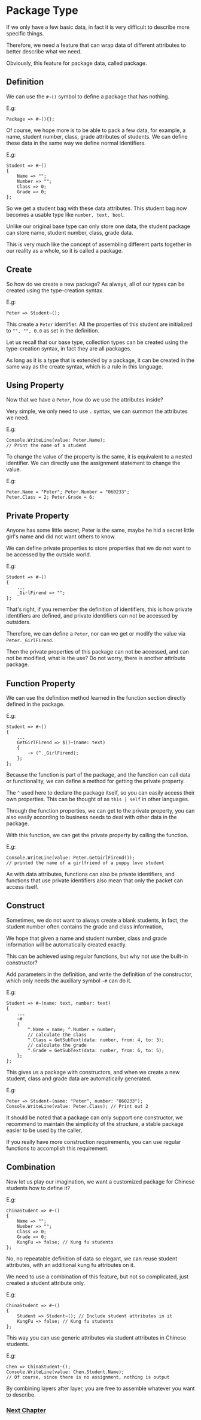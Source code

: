 # Package Type
If we only have a few basic data, in fact it is very difficult to describe more specific things.

Therefore, we need a feature that can wrap data of different attributes to better describe what we need.

Obviously, this feature for package data, called package.
## Definition
We can use the `#~()` symbol to define a package that has nothing.

E.g:

    Package => #~(){};

Of course, we hope more is to be able to pack a few data, for example, a name, student number, class, grade attributes of students.
We can define these data in the same way we define normal identifiers.

E.g:

    Student => #~()
    {
        Name => "";
        Number => "";
        Class => 0;
        Grade => 0;
    };

So we get a student bag with these data attributes. This student bag now becomes a usable type like `number, text, bool`.

Unlike our original base type can only store one data, the student package can store name, student number, class, grade data.

This is very much like the concept of assembling different parts together in our reality as a whole, so it is called a package.

## Create
So how do we create a new package? As always, all of our types can be created using the type-creation syntax.

E.g:

    Peter => Student~();

This create a `Peter` identifier. All the properties of this student are initialized to `"", "", 0,0` as set in the definition.

Let us recall that our base type, collection types can be created using the type-creation syntax, in fact they are all packages.

As long as it is a type that is extended by a package, it can be created in the same way as the create syntax, which is a rule in this language.

## Using Property
Now that we have a `Peter`, how do we use the attributes inside?

Very simple, we only need to use `.` syntax, we can summon the attributes we need.

E.g:

    Console.WriteLine(value: Peter.Name); 
    // Print the name of a student

To change the value of the property is the same, it is equivalent to a nested identifier. We can directly use the assignment statement to change the value.

E.g:

    Peter.Name = "Peter"; Peter.Number = "060233";
    Peter.Class = 2; Peter.Grade = 6;

## Private Property
Anyone has some little secret, Peter is the same, maybe he hid a secret little girl's name and did not want others to know.

We can define private properties to store properties that we do not want to be accessed by the outside world.

E.g:

    Student => #~()
    {
        ...
        _GirlFirend => "";
    };

That's right, if you remember the definition of identifiers, this is how private identifiers are defined, and private identifiers can not be accessed by outsiders.

Therefore, we can define a `Peter`, nor can we get or modify the value via `Peter._GirlFirend`.

Then the private properties of this package can not be accessed, and can not be modified, what is the use? Do not worry, there is another attribute package.

## Function Property
We can use the definition method learned in the function section directly defined in the package.

E.g:

    Student => #~()
    {
        ...
        GetGirlFirend => $()~(name: text)
        {
            -> (^._GirlFirend);
        };
    };

Because the function is part of the package, and the function can call data or functionality, we can define a method for getting the private property.

The `^` used here to declare the package itself, so you can easily access their own properties. This can be thought of as `this | self` in other languages.

Through the function properties, we can get to the private property, you can also easily according to business needs to deal with other data in the package.

With this function, we can get the private property by calling the function.

E.g:

    Console.WriteLine(value: Peter.GetGirlFirend());
    // printed the name of a girlfriend of a puppy love student

As with data attributes, functions can also be private identifiers, and functions that use private identifiers also mean that only the packet can access itself.

## Construct
Sometimes, we do not want to always create a blank students, in fact, the student number often contains the grade and class information,

We hope that given a name and student number, class and grade information will be automatically created exactly.

This can be achieved using regular functions, but why not use the built-in constructor?

Add parameters in the definition, and write the definition of the constructor, which only needs the auxiliary symbol `~#` can do it.

E.g:

    Student => #~(name: text, number: text)
    {
        ...
        ~#
        {
            ^.Name = name; ^.Number = number;
            // calculate the class
            ^.Class = GetSubText(data: number, from: 4, to: 3);
            // calculate the grade
            ^.Grade = GetSubText(data: number, from: 6, to: 5);
        };
    };

This gives us a package with constructors, and when we create a new student, class and grade data are automatically generated.

E.g:

    Peter => Student~(name: "Peter", number: "060233");
    Console.WriteLine(value: Peter.Class); // Print out 2

It should be noted that a package can only support one constructor, we recommend to maintain the simplicity of the structure, a stable package easier to be used by the caller,

If you really have more construction requirements, you can use regular functions to accomplish this requirement.
## Combination
Now let us play our imagination, we want a customized package for Chinese students how to define it?

E.g:

    ChinaStudent => #~()
    {
        Name => "";
        Number => "";
        Class => 0;
        Grade => 0;
        KungFu => false; // Kung fu students
    };

No, no repeatable definition of data so elegant, we can reuse student attributes, with an additional kung fu attributes on it.

We need to use a combination of this feature, but not so complicated, just created a student attribute only.

E.g:

    ChinaStudent => #~()
    {
        Student => Student~(); // Include student attributes in it
        KungFu => false; // Kung fu students
    };

This way you can use generic attributes via student attributes in Chinese students.

E.g:

    Chen => ChinaStudent~();
    Console.WriteLine(value: Chen.Student.Name);
    // Of course, since there is no assignment, nothing is output

By combining layers after layer, you are free to assemble whatever you want to describe.

### [Next Chapter](protocol-type.md)